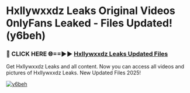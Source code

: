 # Hxllywxxdz Leaks Original Videos 0nlyFans Leaked - Files Updated! (y6beh)

<h3>🔴 CLICK HERE 🌐==►► <a href="https://tinyurl.com/2wckxsce" rel="nofollow">Hxllywxxdz Leaks Updated Files</a></h3>

Get Hxllywxxdz Leaks and all content. Now you can access all videos and pictures of Hxllywxxdz Leaks. New Updated Files 2025!

[![y6beh](https://i.imgur.com/AFduVYN.gif)](https://tinyurl.com/2wckxsce)
